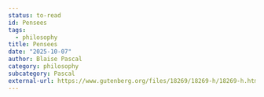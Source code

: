 ```yaml
---
status: to-read
id: Pensees
tags:
  - philosophy
title: Pensees
date: "2025-10-07"
author: Blaise Pascal
category: philosophy
subcategory: Pascal
external-url: https://www.gutenberg.org/files/18269/18269-h/18269-h.htm
---
```

